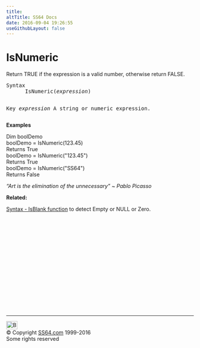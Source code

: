 ```yaml
---
title:
altTitle: SS64 Docs
date: 2016-09-04 19:26:55
useGithubLayout: false
---
```

<!-- #BeginLibraryItem "/Library/head_vb.lbi" --><!-- #EndLibraryItem --><h1>IsNumeric</h1> 
<p> Return TRUE if the expression is a valid number, otherwise return FALSE.</p>
<pre>Syntax
      IsNumeric(<i>expression</i>)

Key
   <i>expression</i>    A string or numeric expression.</pre>
<p><b>Examples</b></p>
<p><span class="code">Dim boolDemo<br>
boolDemo = IsNumeric(123.45)<br>
</span>Returns <span class="code">True<br>
boolDemo = IsNumeric("123.45")<br>
</span>Returns <span class="code">True<br>
boolDemo = IsNumeric("SS64")<br>
</span>Returns <span class="code">False</span></p>
<p class="quote"><i>“Art is the elimination of the unnecessary” ~ Pablo Picasso</i></p>
<p><b>Related:</b></p>
<p><a href="syntax-null.html">Syntax - IsBlank function</a> to detect Empty or NULL or Zero.</p><!-- #BeginLibraryItem "/Library/foot_vb.lbi" --><p>
<!-- VB300 -->
<ins class="adsbygoogle" style="display:inline-block;width:300px;height:250px" data-ad-client="ca-pub-6140977852749469" data-ad-slot="1683739502"></ins>
<script>
(adsbygoogle = window.adsbygoogle || []).push({});
</script></p>
<hr>
<div id="bl" class="footer"><a href="isnumeric.html#"><img src="../images/top.png" width="30" height="22" alt="Back to the Top"></a></div>
<div id="br" class="footer, tagline">© Copyright <a href="../index.html">SS64.com</a> 1999-2016<br>
Some rights reserved</div><!-- #EndLibraryItem -->

